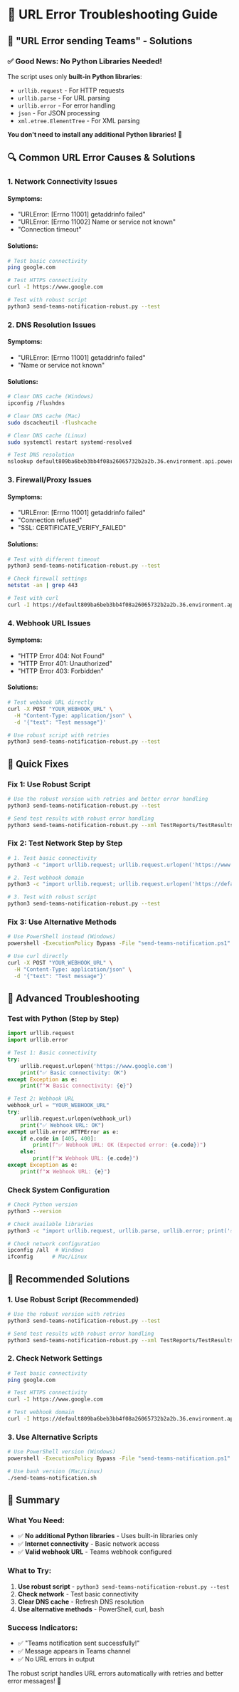 # 🔧 URL Error Troubleshooting Guide

## 🚨 **"URL Error sending Teams" - Solutions**

### **✅ Good News: No Python Libraries Needed!**

The script uses only **built-in Python libraries**:
- `urllib.request` - For HTTP requests
- `urllib.parse` - For URL parsing  
- `urllib.error` - For error handling
- `json` - For JSON processing
- `xml.etree.ElementTree` - For XML parsing

**You don't need to install any additional Python libraries!** 🎉

## 🔍 **Common URL Error Causes & Solutions**

### **1. Network Connectivity Issues**

#### **Symptoms:**
- "URLError: [Errno 11001] getaddrinfo failed"
- "URLError: [Errno 11002] Name or service not known"
- "Connection timeout"

#### **Solutions:**
```bash
# Test basic connectivity
ping google.com

# Test HTTPS connectivity
curl -I https://www.google.com

# Test with robust script
python3 send-teams-notification-robust.py --test
```

### **2. DNS Resolution Issues**

#### **Symptoms:**
- "URLError: [Errno 11001] getaddrinfo failed"
- "Name or service not known"

#### **Solutions:**
```bash
# Clear DNS cache (Windows)
ipconfig /flushdns

# Clear DNS cache (Mac)
sudo dscacheutil -flushcache

# Clear DNS cache (Linux)
sudo systemctl restart systemd-resolved

# Test DNS resolution
nslookup default809ba6beb3bb4f08a26065732b2a2b.36.environment.api.powerplatform.com
```

### **3. Firewall/Proxy Issues**

#### **Symptoms:**
- "URLError: [Errno 11001] getaddrinfo failed"
- "Connection refused"
- "SSL: CERTIFICATE_VERIFY_FAILED"

#### **Solutions:**
```bash
# Test with different timeout
python3 send-teams-notification-robust.py --test

# Check firewall settings
netstat -an | grep 443

# Test with curl
curl -I https://default809ba6beb3bb4f08a26065732b2a2b.36.environment.api.powerplatform.com
```

### **4. Webhook URL Issues**

#### **Symptoms:**
- "HTTP Error 404: Not Found"
- "HTTP Error 401: Unauthorized"
- "HTTP Error 403: Forbidden"

#### **Solutions:**
```bash
# Test webhook URL directly
curl -X POST "YOUR_WEBHOOK_URL" \
  -H "Content-Type: application/json" \
  -d '{"text": "Test message"}'

# Use robust script with retries
python3 send-teams-notification-robust.py --test
```

## 🚀 **Quick Fixes**

### **Fix 1: Use Robust Script**
```bash
# Use the robust version with retries and better error handling
python3 send-teams-notification-robust.py --test

# Send test results with robust error handling
python3 send-teams-notification-robust.py --xml TestReports/TestResults.xml
```

### **Fix 2: Test Network Step by Step**
```bash
# 1. Test basic connectivity
python3 -c "import urllib.request; urllib.request.urlopen('https://www.google.com')"

# 2. Test webhook domain
python3 -c "import urllib.request; urllib.request.urlopen('https://default809ba6beb3bb4f08a26065732b2a2b.36.environment.api.powerplatform.com')"

# 3. Test with robust script
python3 send-teams-notification-robust.py --test
```

### **Fix 3: Use Alternative Methods**
```bash
# Use PowerShell instead (Windows)
powershell -ExecutionPolicy Bypass -File "send-teams-notification.ps1"

# Use curl directly
curl -X POST "YOUR_WEBHOOK_URL" \
  -H "Content-Type: application/json" \
  -d '{"text": "Test message"}'
```

## 🔧 **Advanced Troubleshooting**

### **Test with Python (Step by Step)**
```python
import urllib.request
import urllib.error

# Test 1: Basic connectivity
try:
    urllib.request.urlopen('https://www.google.com')
    print("✅ Basic connectivity: OK")
except Exception as e:
    print(f"❌ Basic connectivity: {e}")

# Test 2: Webhook URL
webhook_url = "YOUR_WEBHOOK_URL"
try:
    urllib.request.urlopen(webhook_url)
    print("✅ Webhook URL: OK")
except urllib.error.HTTPError as e:
    if e.code in [405, 400]:
        print(f"✅ Webhook URL: OK (Expected error: {e.code})")
    else:
        print(f"❌ Webhook URL: {e.code}")
except Exception as e:
    print(f"❌ Webhook URL: {e}")
```

### **Check System Configuration**
```bash
# Check Python version
python3 --version

# Check available libraries
python3 -c "import urllib.request, urllib.parse, urllib.error; print('✅ Libraries available')"

# Check network configuration
ipconfig /all  # Windows
ifconfig      # Mac/Linux
```

## 🎯 **Recommended Solutions**

### **1. Use Robust Script (Recommended)**
```bash
# Use the robust version with retries
python3 send-teams-notification-robust.py --test

# Send test results with robust error handling
python3 send-teams-notification-robust.py --xml TestReports/TestResults.xml
```

### **2. Check Network Settings**
```bash
# Test basic connectivity
ping google.com

# Test HTTPS connectivity
curl -I https://www.google.com

# Test webhook domain
curl -I https://default809ba6beb3bb4f08a26065732b2a2b.36.environment.api.powerplatform.com
```

### **3. Use Alternative Scripts**
```bash
# Use PowerShell version (Windows)
powershell -ExecutionPolicy Bypass -File "send-teams-notification.ps1"

# Use bash version (Mac/Linux)
./send-teams-notification.sh
```

## 🎉 **Summary**

### **What You Need:**
- ✅ **No additional Python libraries** - Uses built-in libraries only
- ✅ **Internet connectivity** - Basic network access
- ✅ **Valid webhook URL** - Teams webhook configured

### **What to Try:**
1. **Use robust script** - `python3 send-teams-notification-robust.py --test`
2. **Check network** - Test basic connectivity
3. **Clear DNS cache** - Refresh DNS resolution
4. **Use alternative methods** - PowerShell, curl, bash

### **Success Indicators:**
- ✅ "Teams notification sent successfully!"
- ✅ Message appears in Teams channel
- ✅ No URL errors in output

The robust script handles URL errors automatically with retries and better error messages! 🚀
